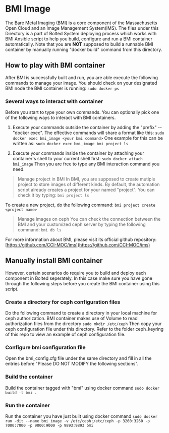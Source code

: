 # BMI Image
The Bare Metal Imaging (BMI) is a core component of the Massachusetts Open Cloud and an Image Management System(IMS). The files under this Directory is a part of Bolted System deploying process which works with BMI Ansible script to help you build, configure and run a BMI container automatically. Note that you are **NOT** supposed to build a runnable BMI container by manually running "docker build" command from this directory.

## How to play with BMI container
After BMI is successfully built and run, you are able execute the following commands to manage your image.
You should check on your designated BMI node the BMI container is running:
```sudo docker ps```

### Several ways to interact with container
Before you start to type your own commands. You can optionally pick one of the following ways to interact with BMI containers.

1. Execute your commands outside the container by adding the "prefix" -- "docker exec". The effective commands will share a format like this:
`sudo docker exec bmi_image <your bmi command>`
One example for this can be written as:
`sudo docker exec bmi_image bmi project ls`

2. Execute your commands inside the container by attaching your container's shell to your current shell first:
`sudo docker attach bmi_image`
Then you are free to type any BMI interaction command you need.

> Manage project in BMI
In BMI, you are supposed to create mutiple project to store images of different kinds.
By default, the automation script already creates a project for your named "project". You can check it by typing:
`bmi project ls`

To create a new project, do the following command:
`bmi project create <project name>`

> Manage images on ceph
You can check the connection between the BMI and your customized ceph server by typing the following command:
`bmi db ls`

For more information about BMI, please visit its official github repository: [https://github.com/CCI-MOC/ims](https://github.com/CCI-MOC/ims)

## Manually install BMI container
However, certain scenarios do require you to build and deploy each component in Bolted seperately. In this case make sure you have gone through the following steps before you create the BMI container using this script.

### Create a directory for ceph configuration files
Do the following command to create a directory in your local machine for ceph authorization. BMI container makes use of Volume to read authorization files from the directory
`sudo mkdir /etc/ceph`
Then copy your ceph configuration file under this directory.
Refer to the folder ceph_keyring of this repo to view an example of ceph configuration file.

### Configure bmi configuration file
Open the bmi_config.cfg file under the same directory and fill in all the entries before "Please DO NOT MODIFY the following sections".

### Build the container
Build the container tagged with "bmi" using docker command
`sudo docker build -t bmi .`

### Run the container
Run the container you have just built using docker command
`sudo docker run -dit --name bmi_image -v /etc/ceph:/etc/ceph -p 3260:3260 -p 7000:7000 -p 9000:9000 -p 9893:9893 bmi`
